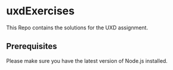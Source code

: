 # uxdExercises
This Repo contains the solutions for the UXD assignment.

## Prerequisites
Please make sure you have the latest version of Node.js installed.